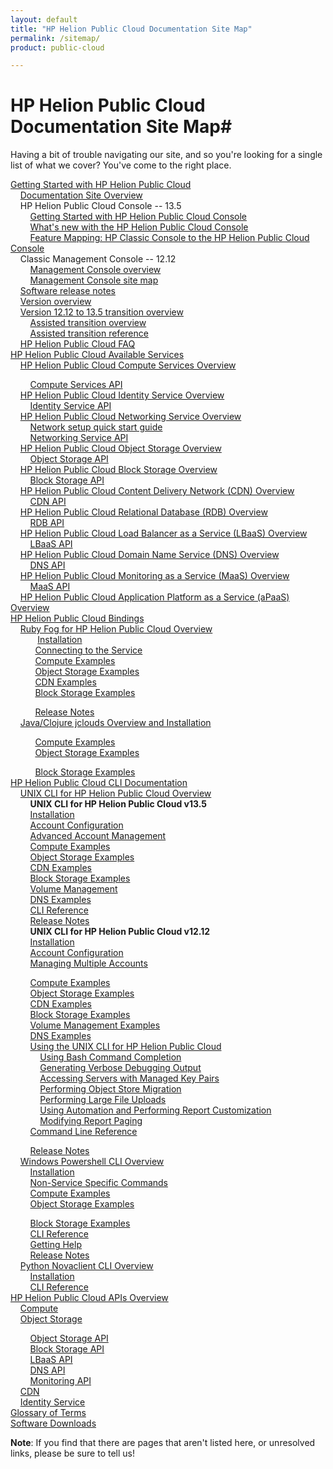 ```yaml
---
layout: default
title: "HP Helion Public Cloud Documentation Site Map"
permalink: /sitemap/
product: public-cloud

---
```

# HP Helion Public Cloud Documentation Site Map#

Having a bit of trouble navigating our site, and so you're looking for a single list of what we cover?  You've come to the right place.

[Getting Started with HP Helion Public Cloud](/)<br>
&nbsp;&nbsp;&nbsp;&nbsp;[Documentation Site Overview](/site-overview)<br>
&nbsp;&nbsp;&nbsp;&nbsp;HP Helion Public Cloud Console -- 13.5<br>
&nbsp;&nbsp;&nbsp;&nbsp;&nbsp;&nbsp;&nbsp;&nbsp;[Getting Started with HP Helion Public Cloud Console](/hpcloudconsole/)<br>
&nbsp;&nbsp;&nbsp;&nbsp;&nbsp;&nbsp;&nbsp;&nbsp;[What's new with the HP Helion Public Cloud Console](/whats_new_with_HP_Cloud_Console/)<br>
&nbsp;&nbsp;&nbsp;&nbsp;&nbsp;&nbsp;&nbsp;&nbsp;[Feature Mapping: HP Classic Console to the HP Helion Public Cloud Console](/hpcloudconsolefeaturemap/)<br>
&nbsp;&nbsp;&nbsp;&nbsp;Classic Management Console -- 12.12<br>
&nbsp;&nbsp;&nbsp;&nbsp;&nbsp;&nbsp;&nbsp;&nbsp;[Management Console overview](/mc/)<br>
&nbsp;&nbsp;&nbsp;&nbsp;&nbsp;&nbsp;&nbsp;&nbsp;[Management Console site map](/mc/sitemap/)<br>
&nbsp;&nbsp;&nbsp;&nbsp;[Software release notes](/release-notes/)<br>
&nbsp;&nbsp;&nbsp;&nbsp;[Version overview](/version-overview)<br>
&nbsp;&nbsp;&nbsp;&nbsp;[Version 12.12 to 13.5 transition overview](/migration-overview/)<br>
&nbsp;&nbsp;&nbsp;&nbsp;&nbsp;&nbsp;&nbsp;&nbsp;[Assisted transition overview](/migration-details/)<br>
&nbsp;&nbsp;&nbsp;&nbsp;&nbsp;&nbsp;&nbsp;&nbsp;[Assisted transition reference](/migration-details-reference/)<br>
&nbsp;&nbsp;&nbsp;&nbsp;[HP Helion Public Cloud FAQ](/faq)<br>
[HP Helion Public Cloud Available Services](/services/)<br> 
&nbsp;&nbsp;&nbsp;&nbsp;[HP Helion Public Cloud Compute Services Overview](/compute)<br>
<!-- Hiding until we can find the file
&nbsp;&nbsp;&nbsp;&nbsp;&nbsp;&nbsp;&nbsp;&nbsp;[Using the Compute Service](/compute/using/)<br> -->
&nbsp;&nbsp;&nbsp;&nbsp;&nbsp;&nbsp;&nbsp;&nbsp;[Compute Services API](/api/v13/compute/)<br>
&nbsp;&nbsp;&nbsp;&nbsp;[HP Helion Public Cloud Identity Service Overview](/identity/)<br>
&nbsp;&nbsp;&nbsp;&nbsp;&nbsp;&nbsp;&nbsp;&nbsp;[Identity Service API](/api/v13/identity/)<br>
&nbsp;&nbsp;&nbsp;&nbsp;[HP Helion Public Cloud Networking Service Overview](/compute/network/overview/)<br>
&nbsp;&nbsp;&nbsp;&nbsp;&nbsp;&nbsp;&nbsp;&nbsp;[Network setup quick start guide](/compute/network/quick-start/)<br>
&nbsp;&nbsp;&nbsp;&nbsp;&nbsp;&nbsp;&nbsp;&nbsp;[Networking Service API](/api/v13/networking/)<br>
&nbsp;&nbsp;&nbsp;&nbsp;[HP Helion Public Cloud Object Storage Overview](/object-storage/)<br>
&nbsp;&nbsp;&nbsp;&nbsp;&nbsp;&nbsp;&nbsp;&nbsp;[Object Storage API](/api/object-storage/)<br>
&nbsp;&nbsp;&nbsp;&nbsp;[HP Helion Public Cloud Block Storage Overview](/block-storage/)<br>
&nbsp;&nbsp;&nbsp;&nbsp;&nbsp;&nbsp;&nbsp;&nbsp;[Block Storage API](/api/v13/block-storage/)<br>
&nbsp;&nbsp;&nbsp;&nbsp;[HP Helion Public Cloud Content Delivery Network (CDN) Overview](/cdn/)<br>
&nbsp;&nbsp;&nbsp;&nbsp;&nbsp;&nbsp;&nbsp;&nbsp;[CDN API](/cdn/api/)<br>
&nbsp;&nbsp;&nbsp;&nbsp;[HP Helion Public Cloud Relational Database (RDB) Overview](/rdb)<br>
&nbsp;&nbsp;&nbsp;&nbsp;&nbsp;&nbsp;&nbsp;&nbsp;[RDB API](/api/v13/dbaas/)<br>
&nbsp;&nbsp;&nbsp;&nbsp;[HP Helion Public Cloud Load Balancer as a Service (LBaaS) Overview](/lbaas)<br>
&nbsp;&nbsp;&nbsp;&nbsp;&nbsp;&nbsp;&nbsp;&nbsp;[LBaaS API](/api/lbaas)<br>
&nbsp;&nbsp;&nbsp;&nbsp;[HP Helion Public Cloud Domain Name Service (DNS) Overview](/dns)<br>
&nbsp;&nbsp;&nbsp;&nbsp;&nbsp;&nbsp;&nbsp;&nbsp;[DNS API](/api/dns)<br>
&nbsp;&nbsp;&nbsp;&nbsp;[HP Helion Public Cloud Monitoring as a Service (MaaS) Overview](/maas)<br>
&nbsp;&nbsp;&nbsp;&nbsp;&nbsp;&nbsp;&nbsp;&nbsp;[MaaS API](/api/v13/monitoring)<br>
&nbsp;&nbsp;&nbsp;&nbsp;[HP Helion Public Cloud Application Platform as a Service (aPaaS) Overview](/apaas)<br>
[HP Helion Public Cloud Bindings](/bindings)<br>
&nbsp;&nbsp;&nbsp;&nbsp;[Ruby Fog for HP Helion Public Cloud Overview](/bindings/fog)<br>
&nbsp;&nbsp;&nbsp;&nbsp;&nbsp;&nbsp;&nbsp;&nbsp;&nbsp;&nbsp;&nbsp;[Installation](/bindings/fog/install)<br>
&nbsp;&nbsp;&nbsp;&nbsp;&nbsp;&nbsp;&nbsp;&nbsp;&nbsp;&nbsp;[Connecting to the Service](/bindings/fog/connect)<br>
&nbsp;&nbsp;&nbsp;&nbsp;&nbsp;&nbsp;&nbsp;&nbsp;&nbsp;&nbsp;[Compute Examples](/bindings/fog/compute)<br>
&nbsp;&nbsp;&nbsp;&nbsp;&nbsp;&nbsp;&nbsp;&nbsp;&nbsp;&nbsp;[Object Storage Examples](/bindings/fog/object-storage)<br>
&nbsp;&nbsp;&nbsp;&nbsp;&nbsp;&nbsp;&nbsp;&nbsp;&nbsp;&nbsp;[CDN Examples](/bindings/fog/cdn)<br>
&nbsp;&nbsp;&nbsp;&nbsp;&nbsp;&nbsp;&nbsp;&nbsp;&nbsp;&nbsp;[Block Storage Examples](/bindings/fog/block-storage)<br>
<!-- &nbsp;&nbsp;&nbsp;&nbsp;&nbsp;&nbsp;&nbsp;&nbsp;&nbsp;&nbsp;[Using the Ruby Fog bindings](/bindings/fog/articles/)<br>
&nbsp;&nbsp;&nbsp;&nbsp;&nbsp;&nbsp;&nbsp;&nbsp;&nbsp;&nbsp;&nbsp;&nbsp;&nbsp;&nbsp;[Using authentication caching](/bindings/fog/articles/authcache)<br> -->
&nbsp;&nbsp;&nbsp;&nbsp;&nbsp;&nbsp;&nbsp;&nbsp;&nbsp;&nbsp;[Release Notes](/bindings/fog/release-notes)<br>
&nbsp;&nbsp;&nbsp;&nbsp;[Java/Clojure jclouds Overview and Installation](/bindings/jclouds)<br>
<!-- &nbsp;&nbsp;&nbsp;&nbsp;&nbsp;&nbsp;&nbsp;&nbsp;&nbsp;&nbsp;[Connecting to the Service](/bindings/jclouds/connecting)<br> -->
&nbsp;&nbsp;&nbsp;&nbsp;&nbsp;&nbsp;&nbsp;&nbsp;&nbsp;&nbsp;[Compute Examples](/bindings/jclouds/compute)<br>
&nbsp;&nbsp;&nbsp;&nbsp;&nbsp;&nbsp;&nbsp;&nbsp;&nbsp;&nbsp;[Object Storage Examples](/bindings/jclouds/object-storage)<br>
<!--&nbsp;&nbsp;&nbsp;&nbsp;&nbsp;&nbsp;&nbsp;&nbsp;&nbsp;&nbsp;[CDN Examples](/bindings/jclouds/cdn)<br>-->
&nbsp;&nbsp;&nbsp;&nbsp;&nbsp;&nbsp;&nbsp;&nbsp;&nbsp;&nbsp;[Block Storage Examples](/bindings/jclouds/block-storage)<br>
[HP Helion Public Cloud CLI Documentation](/cli)<br>
&nbsp;&nbsp;&nbsp;&nbsp;[UNIX CLI for HP Helion Public Cloud Overview](/cli/unix)<br>
&nbsp;&nbsp;&nbsp;&nbsp;&nbsp;&nbsp;&nbsp;&nbsp;**UNIX CLI for HP Helion Public Cloud v13.5**<br>
&nbsp;&nbsp;&nbsp;&nbsp;&nbsp;&nbsp;&nbsp;&nbsp;[Installation](/cli/unix/2/install)<br>
&nbsp;&nbsp;&nbsp;&nbsp;&nbsp;&nbsp;&nbsp;&nbsp;[Account Configuration](/cli/unix/2/configuration)<br>
&nbsp;&nbsp;&nbsp;&nbsp;&nbsp;&nbsp;&nbsp;&nbsp;[Advanced Account Management](/cli/unix/2/account-management)<br>
&nbsp;&nbsp;&nbsp;&nbsp;&nbsp;&nbsp;&nbsp;&nbsp;[Compute Examples](/cli/unix/2/compute)<br>
&nbsp;&nbsp;&nbsp;&nbsp;&nbsp;&nbsp;&nbsp;&nbsp;[Object Storage Examples](/cli/unix/2/object-storage)<br>
&nbsp;&nbsp;&nbsp;&nbsp;&nbsp;&nbsp;&nbsp;&nbsp;[CDN Examples](/cli/unix/2/cdn)<br>
&nbsp;&nbsp;&nbsp;&nbsp;&nbsp;&nbsp;&nbsp;&nbsp;[Block Storage Examples](/cli/unix/2/block-storage)<br>
&nbsp;&nbsp;&nbsp;&nbsp;&nbsp;&nbsp;&nbsp;&nbsp;[Volume Management](/block-storage/volume)<br>
&nbsp;&nbsp;&nbsp;&nbsp;&nbsp;&nbsp;&nbsp;&nbsp;[DNS Examples](/cli/unix/2/dns)<br>
&nbsp;&nbsp;&nbsp;&nbsp;&nbsp;&nbsp;&nbsp;&nbsp;[CLI Reference](/cli/unix/2/reference)<br>
&nbsp;&nbsp;&nbsp;&nbsp;&nbsp;&nbsp;&nbsp;&nbsp;[Release Notes](/cli/unix/release-notes)<br>
&nbsp;&nbsp;&nbsp;&nbsp;&nbsp;&nbsp;&nbsp;&nbsp;**UNIX CLI for HP Helion Public Cloud v12.12**<br>
&nbsp;&nbsp;&nbsp;&nbsp;&nbsp;&nbsp;&nbsp;&nbsp;[Installation](/cli/unix/install)<br>
&nbsp;&nbsp;&nbsp;&nbsp;&nbsp;&nbsp;&nbsp;&nbsp;[Account Configuration](/cli/unix/configuration)<br>
&nbsp;&nbsp;&nbsp;&nbsp;&nbsp;&nbsp;&nbsp;&nbsp;[Managing Multiple Accounts](/cli/unix/account-management)<br>
<!--&nbsp;&nbsp;&nbsp;&nbsp;&nbsp;&nbsp;&nbsp;&nbsp;&nbsp;&nbsp;&nbsp;&nbsp;[Account Management](/cli/unix/configuration)<br>-->
&nbsp;&nbsp;&nbsp;&nbsp;&nbsp;&nbsp;&nbsp;&nbsp;[Compute Examples](/cli/unix/compute)<br>
&nbsp;&nbsp;&nbsp;&nbsp;&nbsp;&nbsp;&nbsp;&nbsp;[Object Storage Examples](/cli/unix/object-storage)<br>
&nbsp;&nbsp;&nbsp;&nbsp;&nbsp;&nbsp;&nbsp;&nbsp;[CDN Examples](/cli/unix/cdn)<br>
&nbsp;&nbsp;&nbsp;&nbsp;&nbsp;&nbsp;&nbsp;&nbsp;[Block Storage Examples](/cli/unix/block-storage)<br>
&nbsp;&nbsp;&nbsp;&nbsp;&nbsp;&nbsp;&nbsp;&nbsp;[Volume Management Examples](/block-storage/volume)<br>
&nbsp;&nbsp;&nbsp;&nbsp;&nbsp;&nbsp;&nbsp;&nbsp;[DNS Examples](/cli/unix/dns)<br>
&nbsp;&nbsp;&nbsp;&nbsp;&nbsp;&nbsp;&nbsp;&nbsp;[Using the UNIX CLI for HP Helion Public Cloud](/cli/unix/articles/)<br>
&nbsp;&nbsp;&nbsp;&nbsp;&nbsp;&nbsp;&nbsp;&nbsp;&nbsp;&nbsp;&nbsp;&nbsp;[Using Bash Command Completion](/cli/unix/articles/complete)<br>
&nbsp;&nbsp;&nbsp;&nbsp;&nbsp;&nbsp;&nbsp;&nbsp;&nbsp;&nbsp;&nbsp;&nbsp;[Generating Verbose Debugging Output](/cli/unix/articles/debugging)<br>
&nbsp;&nbsp;&nbsp;&nbsp;&nbsp;&nbsp;&nbsp;&nbsp;&nbsp;&nbsp;&nbsp;&nbsp;[Accessing Servers with Managed Key Pairs](/cli/unix/articles/managedkeypairs)<br>
&nbsp;&nbsp;&nbsp;&nbsp;&nbsp;&nbsp;&nbsp;&nbsp;&nbsp;&nbsp;&nbsp;&nbsp;[Performing Object Store Migration](/cli/unix/articles/migration)<br>
&nbsp;&nbsp;&nbsp;&nbsp;&nbsp;&nbsp;&nbsp;&nbsp;&nbsp;&nbsp;&nbsp;&nbsp;[Performing Large File Uploads](/cli/unix/articles/large)<br>
&nbsp;&nbsp;&nbsp;&nbsp;&nbsp;&nbsp;&nbsp;&nbsp;&nbsp;&nbsp;&nbsp;&nbsp;[Using Automation and Performing Report Customization](/cli/unix/articles/reports)<br>
&nbsp;&nbsp;&nbsp;&nbsp;&nbsp;&nbsp;&nbsp;&nbsp;&nbsp;&nbsp;&nbsp;&nbsp;[Modifying Report Paging](/cli/unix/articles/paging)<br>
&nbsp;&nbsp;&nbsp;&nbsp;&nbsp;&nbsp;&nbsp;&nbsp;[Command Line Reference](/cli/unix/reference)<br>
<!--&nbsp;&nbsp;&nbsp;&nbsp;&nbsp;&nbsp;&nbsp;&nbsp;[Getting Help](/cli/unix/help)<br>-->
&nbsp;&nbsp;&nbsp;&nbsp;&nbsp;&nbsp;&nbsp;&nbsp;[Release Notes](/cli/unix/release-notes)<br>
&nbsp;&nbsp;&nbsp;&nbsp;[Windows Powershell CLI Overview](/cli/windows)<br>
&nbsp;&nbsp;&nbsp;&nbsp;&nbsp;&nbsp;&nbsp;&nbsp;[Installation](/cli/windows/installation)<br>
&nbsp;&nbsp;&nbsp;&nbsp;&nbsp;&nbsp;&nbsp;&nbsp;[Non-Service Specific Commands](/cli/windows/commands)<br>
&nbsp;&nbsp;&nbsp;&nbsp;&nbsp;&nbsp;&nbsp;&nbsp;[Compute Examples](/cli/windows/compute)<br>
&nbsp;&nbsp;&nbsp;&nbsp;&nbsp;&nbsp;&nbsp;&nbsp;[Object Storage Examples](/cli/windows/containers-and-folders)<br>
<!--&nbsp;&nbsp;&nbsp;&nbsp;&nbsp;&nbsp;&nbsp;&nbsp;[CDN Examples](/cli/windows/cdn)<br>-->
&nbsp;&nbsp;&nbsp;&nbsp;&nbsp;&nbsp;&nbsp;&nbsp;[Block Storage Examples](/cli/windows/block-storage)<br>
&nbsp;&nbsp;&nbsp;&nbsp;&nbsp;&nbsp;&nbsp;&nbsp;[CLI Reference](/cli/windows/reference)<br>
&nbsp;&nbsp;&nbsp;&nbsp;&nbsp;&nbsp;&nbsp;&nbsp;[Getting Help](/cli/windows/help)<br>
&nbsp;&nbsp;&nbsp;&nbsp;&nbsp;&nbsp;&nbsp;&nbsp;[Release Notes](/cli/windows/release-notes)<br>
&nbsp;&nbsp;&nbsp;&nbsp;[Python Novaclient CLI Overview](/cli/nova)<br>
&nbsp;&nbsp;&nbsp;&nbsp;&nbsp;&nbsp;&nbsp;&nbsp;[Installation](/cli/nova/install)<br>
&nbsp;&nbsp;&nbsp;&nbsp;&nbsp;&nbsp;&nbsp;&nbsp;[CLI Reference](/cli/nova/reference)<br>
[HP Helion Public Cloud APIs Overview](/api)<br>
&nbsp;&nbsp;&nbsp;&nbsp;[Compute](/api/v13/compute)<br>
&nbsp;&nbsp;&nbsp;&nbsp;[Object Storage](/object-storage/api)<br>
<!-- &nbsp;&nbsp;&nbsp;&nbsp;[Using Object Storage with cURL](/object-storage/api/curl)<br> -->
&nbsp;&nbsp;&nbsp;&nbsp;&nbsp;&nbsp;&nbsp;&nbsp;[Object Storage API](/api/object-storage/)<br>
&nbsp;&nbsp;&nbsp;&nbsp;&nbsp;&nbsp;&nbsp;&nbsp;[Block Storage API](/api/v13/block-storage/)<br>
&nbsp;&nbsp;&nbsp;&nbsp;&nbsp;&nbsp;&nbsp;&nbsp;[LBaaS API](/api/lbaas)<br>
&nbsp;&nbsp;&nbsp;&nbsp;&nbsp;&nbsp;&nbsp;&nbsp;[DNS API](/api/dns)<br>
&nbsp;&nbsp;&nbsp;&nbsp;&nbsp;&nbsp;&nbsp;&nbsp;[Monitoring API](/api/v13/monitoring)<br>
&nbsp;&nbsp;&nbsp;&nbsp;[CDN](/api/CDN)<br>
&nbsp;&nbsp;&nbsp;&nbsp;[Identity Service](/api/v13/identity/)<br>
[Glossary of Terms](/glossary)<br>
[Software Downloads](/downloads)<br>

**Note**: If you find that there are pages that aren't listed here, or unresolved links, please be sure to tell us!
